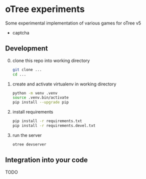# oTree experiments

Some experimental implementation of various games for oTree v5

- captcha

## Development

0. clone this repo into working directory
   ```bash
   git clone ...
   cd ...
   ```
1. create and activate virtualenv in working directory
   ```bash
   python -m venv .venv
   source .venv.bin/activate
   pip install --upgrade pip
   ```
2. install requirements
   ```bash
   pip install -r requirements.txt
   pip install -r requirements.devel.txt
   ```
3. run the server
   ```bash
   otree devserver
   ```

## Integration into your code

TODO

